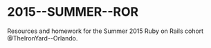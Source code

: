 # 2015--SUMMER--ROR
Resources and homework for the Summer 2015 Ruby on Rails cohort @TheIronYard--Orlando.
